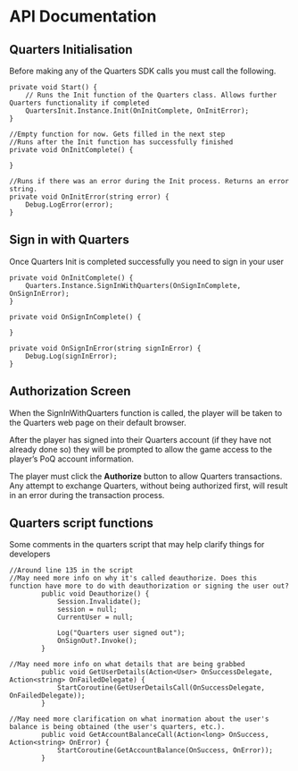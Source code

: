 # API Documentation
## Quarters Initialisation
Before making any of the Quarters SDK calls you must call the following.

```
private void Start() {
    // Runs the Init function of the Quarters class. Allows further Quarters functionality if completed
    QuartersInit.Instance.Init(OnInitComplete, OnInitError);
}

//Empty function for now. Gets filled in the next step
//Runs after the Init function has successfully finished
private void OnInitComplete() {

}

//Runs if there was an error during the Init process. Returns an error string.
private void OnInitError(string error) {
    Debug.LogError(error);
}
```

## Sign in with Quarters
Once Quarters Init is completed successfully you need to sign in your user

```
private void OnInitComplete() {
    Quarters.Instance.SignInWithQuarters(OnSignInComplete, OnSignInError);
}

private void OnSignInComplete() {

}

private void OnSignInError(string signInError) {
    Debug.Log(signInError);
}
```

## Authorization Screen
When the  SignInWithQuarters function is called, the player will be taken to the Quarters web page on their default browser. 
 
After the player has signed into their Quarters account (if they have not already done so) they will be prompted to allow the game access to the player’s PoQ account information. 


The player must click the **Authorize** button to allow Quarters transactions. Any attempt to exchange Quarters, without being authorized first, will result in an error during the transaction process.

## Quarters script functions
Some comments in the quarters script that may help clarify things for developers
```
//Around line 135 in the script
//May need more info on why it's called deauthorize. Does this function have more to do with deauthorization or signing the user out?
        public void Deauthorize() {
            Session.Invalidate();
            session = null;
            CurrentUser = null;

            Log("Quarters user signed out");
            OnSignOut?.Invoke();
        }
        
//May need more info on what details that are being grabbed
        public void GetUserDetails(Action<User> OnSuccessDelegate, Action<string> OnFailedDelegate) {
            StartCoroutine(GetUserDetailsCall(OnSuccessDelegate, OnFailedDelegate));
        }

//May need more clarification on what inormation about the user's balance is being obtained (the user's quarters, etc.).
        public void GetAccountBalanceCall(Action<long> OnSuccess, Action<string> OnError) {
            StartCoroutine(GetAccountBalance(OnSuccess, OnError));
        }
```
